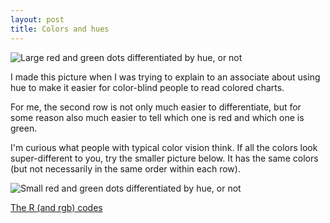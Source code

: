 ```yaml
---
layout: post
title: Colors and hues
---
```


![Large red and green dots differentiated by hue, or not](/notebook/git_push/colors.Rout.png)

I made this picture when I was trying to explain to an associate about using hue to make it easier for color-blind people to read colored charts.

For me, the second row is not only much easier to differentiate, but for some reason also much easier to tell which one is red and which one is green.

I'm curious what people with typical color vision think. If all the colors look super-different to you, try the smaller picture below. It has the same colors (but not necessarily in the same order within each row).

![Small red and green dots differentiated by hue, or not](/notebook/git_push/colors.small.png)

[The R (and rgb) codes](/notebook/colors.R)
